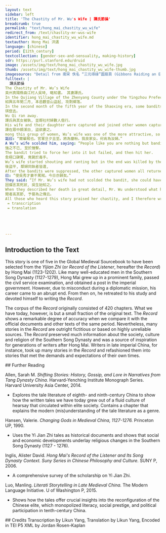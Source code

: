 ```yaml
---
layout: text
sidebar: left
title: 'The Chastity of Mr. Wu's Wife | 譚氏節操'
breadcrumb: true
permalink: "text/hong_mai_chastity_wu_wife"
redirect_from: /text/chastity-mr-wus-wife
identifier: hong_mai_chastity_wu_wife.md
textauthor: Hong Mai 洪邁
language: [chinese]
period: [12th_century]
textcollection: [gender-sex-and-sensuality, making-history]
sdr: https://purl.stanford.edu/druid 
image: /assets/img/text/hong_mai_chastity_wu_wife.jpg
thumb: /assets/img/text/hong_mai_chastity_wu_wife-thumb.jpg
imagesource: "Detail from 南宋 佚名 “三元得祿”圖扇頁 (Gibbons Raiding an Egret's Nest), Artist Unknown, late 12th century, Metropolitan Museum of Art, Accession Number: 13.100.104 [Public Domain]"
fulltext: |
  譚氏節操
The Chastity of Mr. Wu’s Wife
英州真陽縣曲江村人吳琦, 略知書。 其妻譚氏。
In the Qujiang Village of the Zhenyang County under the Yingzhou Prefecture, there was a man named Wu Qi who had received some education and had a wife from the Tan family.
紹興五年閏二月, 本邑觀音山盜起, 攻剽鄉落。
In the second month of the fifth year of the Shaoxing era, some bandits emerged from the Guanying Mountain in the area and plundered many villages and counties.
琪竄去。
Wu Qi ran away.
譚氏與其女被執, 並鄰社村婦數人偕行。
His wife and their daughter were captured and joined other women captured from the same village.
譚在眾中頗潔白, 盜欲妻之。
mong this group of women, Wu’s wife was one of the more attractive, so one of the bandits wanted to have sex with her.
詬曰: “爾輩賊也。官軍旦夕且至。將為齏粉。我良家女。何肯為汝婦。”
A Wu’s wife scolded him, saying: “People like you are nothing but bandits. The military will arrive in no time and you all will be crushed. I am from a reputable family. How can I become your woman?”
強之不已, 至於捶擊。
The bandit tried to force her into it but failed, and then hit her.
愈極口肆罵, 竟斃於毒手。
Wu’s wife started shouting and ranting but in the end was killed by the bandit.
後盜平, 鄰婦同執者皆還,
After the bandits were suppressed, the other captured women all returned home.
曰: “使吳秀才妻不罵賊。今日亦歸矣。”
They said: “If Mr. Wu’s wife had not scolded the bandit, she could have returned home too.”
因備言其死狀, 吳生始知之。
When they described her death in great detail, Mr. Wu understood what happened.
聞者高其節, 予嘗為之傳云。
All those who heard this story praised her chastity, and I therefore write this piece to spread her fame.
 = transcription
 = translation





--- 
```

## Introduction to the Text 
<p>This story is one of five in the Global Medieval Sourcebook to have been selected from the <em>Yijian Zhi</em> (or <em>Record of the Listener</em>, hereafter the <em>Record</em>) by Hong Mai (1123-1202). Like many well-educated men in the Southern Song Dynasty (1127-1279), Hong Mai grew up in a prominent family, passed the civil service examination, and obtained a post in the imperial government. However, due to misconduct during a diplomatic mission, his career came to an abrupt end. From then on, he retreated to his study and devoted himself to writing the <em>Record</em>.</p> <p>The corpus of the <em>Record</em> originally consisted of 420 chapters. What we have today, however, is but a small fraction of the original text. The <em>Record</em> shows a remarkable degree of accuracy when we compare it with the official documents and other texts of the same period. Nevertheless, many stories in the <em>Record</em> are outright fictitious or based on highly unreliable sources. The <em>Record</em> preserved much information about the society, culture and religion of the Southern Song Dynasty and was a source of inspiration for generations of writers after Hong Mai. Writers in late imperial China, for instance, took up many stories in the <em>Record</em> and refashioned them into stories that met the demands and expectations of their own times.</p>
## Further Reading 
<p>Allen, Sarah M. <em>Shifting Stories: History, Gossip, and Lore in Narratives from Tang Dynasty China</em>. Harvard-Yenching Institute Monograph Series. Harvard University Asia Center, 2014.</p> <ul> <li>Explores the tale literature of eighth- and ninth-century China to show how the written tales we have today grew out of a fluid culture of hearsay that circulated within elite society. Contains a chapter that explains the modern (mis)understanding of the tale literature as a genre.</li> </ul> <p>Hansen, Valerie. <em>Changing Gods in Medieval China, 1127-1276.</em> Princeton UP, 1990.</p> <ul> <li>Uses the Yi Jian Zhi tales as historical documents and shows that social and economic developments underlay religious changes in the Southern Song Dynasty (1127 - 1276).</li> </ul> <p>Inglis, Alister David. <em>Hong Mai's Record of the Listener and Its Song Dynasty Context. Suny Series in Chinese Philosophy and Culture.</em> SUNY P, 2006.</p> <ul> <li>A comprehensive survey of the scholarship on Yi Jian Zhi. </li> </ul> <p>Luo, Manling. <em>Literati Storytelling in Late Medieval China.</em> The Modern Language Initiative. U of Washington P, 2015.</p> <ul> <li>Shows how the tales offer crucial insights into the reconfiguration of the Chinese elite, which monopolized literacy, social prestige, and political participation in tenth-century China.</li> </ul>
## Credits
Transcription by Likun Yang, Translation by Likun Yang, Encoded in TEI P5 XML by Jordan Rosen-Kaplan
